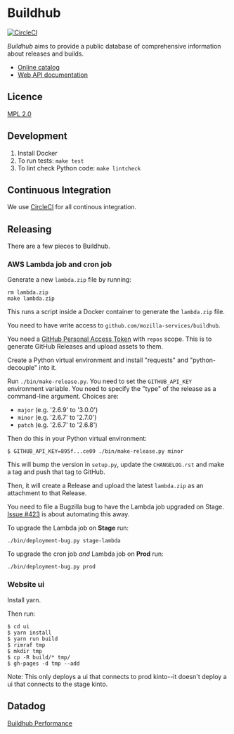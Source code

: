 # Buildhub

[![CircleCI](https://circleci.com/gh/mozilla-services/buildhub.svg?style=svg)](https://circleci.com/gh/mozilla-services/buildhub)

_Buildhub_ aims to provide a public database of comprehensive information about releases and builds.

* [Online catalog](https://mozilla-services.github.io/buildhub/)
* [Web API documentation](https://buildhub.readthedocs.io)

## Licence

[MPL 2.0](http://www.mozilla.org/MPL/2.0/)

## Development

1.  Install Docker
2.  To run tests: `make test`
3.  To lint check Python code: `make lintcheck`

## Continuous Integration

We use [CircleCI](https://circleci.com/gh/mozilla-services/buildhub)
for all continous integration.

## Releasing

There are a few pieces to Buildhub.

### AWS Lambda job and cron job

Generate a new `lambda.zip` file by running:

    rm lambda.zip
    make lambda.zip

This runs a script inside a Docker container to generate the `lambda.zip`
file.

You need to have write access to `github.com/mozilla-services/buildhub`.

You need a [GitHub Personal Access Token](https://github.com/settings/tokens)
with `repos` scope. This is to generate GitHub Releases and upload assets
to them.

Create a Python virtual environment and install "requests" and "python-decouple"
into it.

Run `./bin/make-release.py`. You need to set the `GITHUB_API_KEY` environment
variable. You need to specify the "type" of the release as a command-line
argument. Choices are:

* `major` (e.g. '2.6.9' to '3.0.0')
* `minor` (e.g. '2.6.7' to '2.7.0')
* `patch` (e.g. '2.6.7' to '2.6.8')

Then do this in your Python virtual environment:

    $ GITHUB_API_KEY=895f...ce09 ./bin/make-release.py minor

This will bump the version in `setup.py`, update the `CHANGELOG.rst` and
make a tag and push that tag to GitHub.

Then, it will create a Release and upload the latest `lambda.zip` as an
attachment to that Release.

You need to file a Bugzilla bug to have the Lambda job upgraded on Stage.
[Issue #423](https://github.com/mozilla-services/buildhub/issues/423)
is about automating this away.

To upgrade the Lambda job on **Stage** run:

    ./bin/deployment-bug.py stage-lambda

To upgrade the cron job _and_ Lambda job on **Prod** run:

    ./bin/deployment-bug.py prod

### Website ui

Install yarn.

Then run:

    $ cd ui
    $ yarn install
    $ yarn run build
    $ rimraf tmp
    $ mkdir tmp
    $ cp -R build/* tmp/
    $ gh-pages -d tmp --add

Note: This only deploys a ui that connects to prod kinto--it doesn't deploy a
ui that connects to the stage kinto.

## Datadog

[Buildhub Performance](https://app.datadoghq.com/dash/794559/buildhub-performance)
